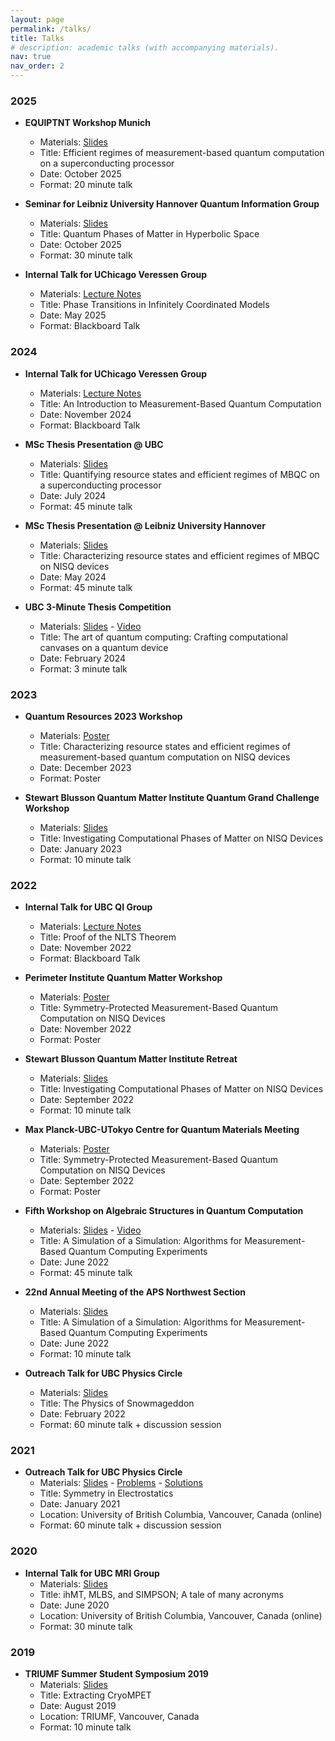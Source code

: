 ```yaml
---
layout: page
permalink: /talks/
title: Talks
# description: academic talks (with accompanying materials).
nav: true
nav_order: 2
---
```

### 2025
- **EQUIPTNT Workshop Munich**
    - Materials: [Slides](/assets/pdf/talks/2025-sptmbqcnisq-equiptnt.pdf)
    - Title: Efficient regimes of measurement-based quantum computation on a superconducting processor
    - Date: October 2025
    - Format: 20 minute talk

- **Seminar for Leibniz University Hannover Quantum Information Group**
    - Materials: [Slides](/assets/pdf/talks/2025-hyperbolicphases-hannover.pdf)
    - Title: Quantum Phases of Matter in Hyperbolic Space
    - Date: October 2025
    - Format: 30 minute talk

- **Internal Talk for UChicago Veressen Group**
    - Materials: [Lecture Notes](/assets/pdf/talks/2025-infcoordmodels.pdf)
    - Title: Phase Transitions in Infinitely Coordinated Models
    - Date: May 2025
    - Format: Blackboard Talk

### 2024
- **Internal Talk for UChicago Veressen Group**
    - Materials: [Lecture Notes](/assets/pdf/talks/2024-mbqcintro.pdf)
    - Title: An Introduction to Measurement-Based Quantum Computation
    - Date: November 2024
    - Format: Blackboard Talk

- **MSc Thesis Presentation @ UBC**
    - Materials: [Slides](/assets/pdf/talks/2024-sptmbqcnisq-msc-ubc.pdf)
    - Title: Quantifying resource states and efficient regimes of MBQC on a superconducting processor
    - Date: July 2024
    - Format: 45 minute talk

- **MSc Thesis Presentation @ Leibniz University Hannover**
    - Materials: [Slides](/assets/pdf/talks/2024-sptbmbqcnisq-msc-hannover.pdf)
    - Title: Characterizing resource states and efficient regimes of MBQC on NISQ devices
    - Date: May 2024
    - Format: 45 minute talk

- **UBC 3-Minute Thesis Competition**
    - Materials: [Slides](/assets/pdf/talks/2024-qcompcanvases-3mt.pdf) - [Video](https://www.youtube.com/watch?v=LkqlfXDcfrA)
    - Title: The art of quantum computing: Crafting computational canvases on a quantum device
    - Date: February 2024
    - Format: 3 minute talk

### 2023
- **Quantum Resources 2023 Workshop**
    - Materials: [Poster](/assets/pdf/talks/2023-sptmbqcnisq-qresources.pdf)
    - Title: Characterizing resource states and efficient regimes of measurement-based quantum computation on NISQ devices
    - Date: December 2023
    - Format: Poster

- **Stewart Blusson Quantum Matter Institute Quantum Grand Challenge Workshop**
    - Materials: [Slides](/assets/pdf/talks/2023-sptmbqcnisq-qcgcubc.pdf)
    - Title: Investigating Computational Phases of Matter on NISQ Devices
    - Date: January 2023
    - Format: 10 minute talk

### 2022
- **Internal Talk for UBC QI Group**
    - Materials: [Lecture Notes](/assets/pdf/talks/2022-nlts.pdf)
    - Title: Proof of the NLTS Theorem
    - Date: November 2022
    - Format: Blackboard Talk

- **Perimeter Institute Quantum Matter Workshop**
    - Materials: [Poster](/assets/pdf/talks/2022-sptmbqcnisq-mpubcutokyo.pdf)
    - Title: Symmetry-Protected Measurement-Based Quantum Computation on NISQ Devices
    - Date: November 2022
    - Format: Poster

- **Stewart Blusson Quantum Matter Institute Retreat**
    - Materials: [Slides](/assets/pdf/talks/2022-cptnisq-qmiretreat.pdf)
    - Title: Investigating Computational Phases of Matter on NISQ Devices
    - Date: September 2022
    - Format: 10 minute talk

- **Max Planck-UBC-UTokyo Centre for Quantum Materials Meeting**
    - Materials: [Poster](/assets/pdf/talks/2022-sptmbqcnisq-mpubcutokyo.pdf)
    - Title: Symmetry-Protected Measurement-Based Quantum Computation on NISQ Devices
    - Date: September 2022
    - Format: Poster

- **Fifth Workshop on Algebraic Structures in Quantum Computation**
    - Materials: [Slides](/assets/pdf/talks/2022-a-simulation-of-a-simulation-asqc.pdf) - [Video](https://www.youtube.com/watch?v=PrwXFuhGmW4)
    - Title: A Simulation of a Simulation: Algorithms for Measurement-Based Quantum Computing Experiments
    - Date: June 2022
    - Format: 45 minute talk

- **22nd Annual Meeting of the APS Northwest Section**
    - Materials: [Slides](/assets/pdf/talks/2022-a-simulation-of-a-simulation-apsnws.pdf)
    - Title: A Simulation of a Simulation: Algorithms for Measurement-Based Quantum Computing Experiments
    - Date: June 2022
    - Format: 10 minute talk    

- **Outreach Talk for UBC Physics Circle**
    - Materials: [Slides](/assets/pdf/talks/2022-physics-of-snowmageddon.pdf)
    - Title: The Physics of Snowmageddon
    - Date: February 2022
    - Format: 60 minute talk + discussion session

### 2021
- **Outreach Talk for UBC Physics Circle**
    - Materials: [Slides](/assets/pdf/talks/2021-symmetry-in-electrostatics.pdf) - [Problems](/assets/pdf/talks/2021-symmetry-in-electrostatics-problems.pdf) - [Solutions](/assets/pdf/talks/2021-symmetry-in-electrostatics-solutions.pdf)
    - Title: Symmetry in Electrostatics
    - Date: January 2021
    - Location: University of British Columbia, Vancouver, Canada (online)
    - Format: 60 minute talk + discussion session

### 2020
- **Internal Talk for UBC MRI Group**
    - Materials: [Slides](/assets/pdf/talks/2020-ihmt-mlbs-simpson.pdf)
    - Title: ihMT, MLBS, and SIMPSON; A tale of many acronyms
    - Date: June 2020
    - Location: University of British Columbia, Vancouver, Canada (online)
    - Format: 30 minute talk

### 2019
- **TRIUMF Summer Student Symposium 2019**
    - Materials: [Slides](/assets/pdf/talks/2019-extractingcryompet.pdf)
    - Title: Extracting CryoMPET
    - Date: August 2019
    - Location: TRIUMF, Vancouver, Canada
    - Format: 10 minute talk
